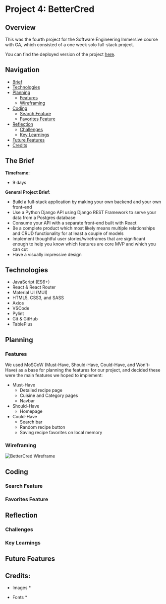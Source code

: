 # Project 4: BetterCred

## Overview
This was the fourth project for the Software Engineering Immersive course with GA, which consisted of a one week solo full-stack project.

You can find the deployed version of the project [here]().

## Navigation

* [Brief](#the-brief)
* [Technologies](#technologies)
* [Planning](#planning)
  * [Features](#features)
  * [Wireframing](#wireframing)
* [Coding](#coding)
  * [Search Feature](#search-feature)
  * [Favorites Feature](#favorites-feature)
* [Reflection](#reflection)
  * [Challenges](#challenges)
  * [Key Learnings](#key-learnings)
* [Future Features](#future-features)
* [Credits](#credits)

## The Brief

**Timeframe:**
* 9 days

**General Project Brief:**
* Build a full-stack application by making your own backend and your own front-end
* Use a Python Django API using Django REST Framework to serve your data from a Postgres database
* Consume your API with a separate front-end built with React
* Be a complete product which most likely means multiple relationships and CRUD functionality for at least a couple of models
* Implement thoughtful user stories/wireframes that are significant enough to help you know which features are core MVP and which you can cut
* Have a visually impressive design

## Technologies 

* JavaScript (ES6+)
* React & React Router
* Material UI (MUI)
* HTML5, CSS3, and SASS
* Axios
* VSCode
* Pylint
* Git & GitHub
* TablePlus

## Planning


### Features
We used MoSCoW (Must-Have, Should-Have, Could-Have, and Won't-Have) as a base for planning the features for our project, and decided these were the main features we hoped to implement:
* Must-Have
  * Detailed recipe page
  * Cuisine and Category pages
  * Navbar
* Should-Have
  * Homepage
* Could-Have
  * Search bar
  * Random recipe button
  * Saving recipe favorites on local memory

### Wireframing

![BetterCred Wireframe]()

## Coding

### Search Feature

### Favorites Feature

## Reflection

### Challenges

### Key Learnings

## Future Features

## Credits:

* Images
  * 

* Fonts
  * 
